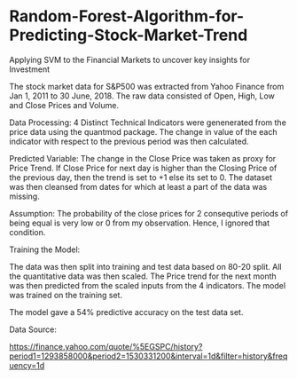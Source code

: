 # Random-Forest-Algorithm-for-Predicting-Stock-Market-Trend
Applying SVM to the Financial Markets to uncover key insights for Investment

The stock market data for S&P500 was extracted from Yahoo Finance from Jan 1, 2011 to 30 June, 2018. The raw data consisted of Open, High, Low and Close Prices and Volume.

Data Processing: 4 Distinct Technical Indicators were genenerated from the price data using the quantmod package. The change in value of the each indicator with respect to the previous period was then calculated.

Predicted Variable: The change in the Close Price was taken as proxy for Price Trend. If Close Price for next day is higher than the Closing Price of the previous day, then the trend is set to +1 else its set to 0. The dataset was then cleansed from dates for which at least a part of the data was missing.

Assumption: The probability of the close prices for 2 consequtive periods of being equal is very low or 0 from my observation. Hence, I ignored that condition.

Training the Model:

The data was then split into training and test data based on 80-20 split. All the quantitative data was then scaled. The Price trend for the next month was then predicted from the scaled inputs from the 4 indicators. The model was trained on the training set.

The model gave a 54% predictive accuracy on the test data set.


Data Source: 

https://finance.yahoo.com/quote/%5EGSPC/history?period1=1293858000&period2=1530331200&interval=1d&filter=history&frequency=1d
